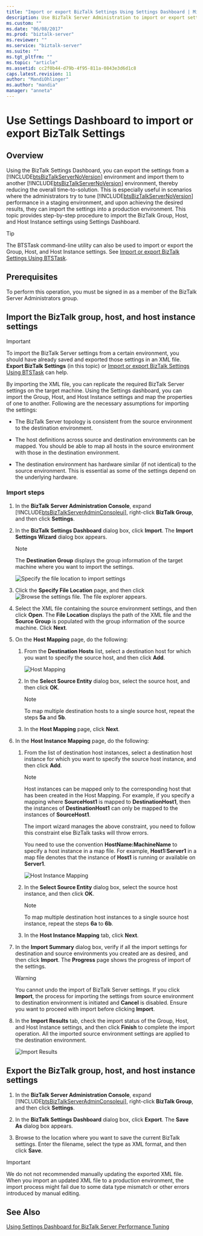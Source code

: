 ```yaml
---
title: "Import or export BizTalk Settings Using Settings Dashboard | Microsoft Docs"
description: Use BizTalk Server Administration to import or export settings between BizTalk Server environments
ms.custom: ""
ms.date: "06/08/2017"
ms.prod: "biztalk-server"
ms.reviewer: ""
ms.service: "biztalk-server"
ms.suite: ""
ms.tgt_pltfrm: ""
ms.topic: "article"
ms.assetid: cc2f0b44-d79b-4f95-811a-0843e3d6d1c8
caps.latest.revision: 11
author: "MandiOhlinger"
ms.author: "mandia"
manager: "anneta"
---
```

# Use Settings Dashboard to import or export BizTalk Settings 

## Overview
Using the BizTalk Settings Dashboard, you can export the settings from a [!INCLUDE[btsBizTalkServerNoVersion](../includes/btsbiztalkservernoversion-md.md)] environment and import them to another [!INCLUDE[btsBizTalkServerNoVersion](../includes/btsbiztalkservernoversion-md.md)] environment, thereby reducing the overall time-to-solution. This is especially useful in scenarios where the administrators try to tune [!INCLUDE[btsBizTalkServerNoVersion](../includes/btsbiztalkservernoversion-md.md)] performance in a staging environment, and upon achieving the desired results, they can import the settings into a production environment. This topic provides step-by-step procedure to import the BizTalk Group, Host, and Host Instance settings using Settings Dashboard.  

> [!TIP]
> The BTSTask command-line utility can also be used to import or export the Group, Host, and Host Instance settings. See [Import or export BizTalk Settings Using BTSTask](how-to-import-biztalk-settings-using-btstask.md).

  
## Prerequisites  
 To perform this operation, you must be signed in as a member of the BizTalk Server Administrators group.  
  
## Import the BizTalk group, host, and host instance settings  

> [!IMPORTANT]
>  To import the BizTalk Server settings from a certain environment, you should have already saved and exported those settings in an XML file. **Export BizTalk Settings** (in this topic) or [Import or export BizTalk Settings Using BTSTask](how-to-import-biztalk-settings-using-btstask.md) can help.
  
 By importing the XML file, you can replicate the required BizTalk Server settings on the target machine. Using the Settings dashboard, you can import the Group, Host, and Host Instance settings and map the properties of one to another. Following are the necessary assumptions for importing the settings:  
  
-   The BizTalk Server topology is consistent from the source environment to the destination environment.  
  
-   The host definitions across source and destination environments can be mapped. You should be able to map all hosts in the source environment with those in the destination environment.  
  
-   The destination environment has hardware similar (if not identical) to the source environment. This is essential as some of the settings depend on the underlying hardware.  

### Import steps
  
1.  In the **BizTalk Server Administration Console**, expand [!INCLUDE[btsBizTalkServerAdminConsoleui](../includes/btsbiztalkserveradminconsoleui-md.md)], right-click **BizTalk Group**, and then click **Settings**.  
  
2.  In the **BizTalk Settings Dashboard** dialog box, click **Import**. The **Import Settings Wizard** dialog box appears.  
  
    > [!NOTE]
    >  The **Destination Group** displays the group information of the target machine where you want to import the settings.  
  
     ![Specify the file location to import settings](../core/media/importsettings-filelocation.jpg "ImportSettings_FileLocation")  
  
3.  Click the **Specify File Location** page, and then click ![Browse the settings file](../core/media/importsettings-filelocationbrowse.gif "ImportSettings_FileLocationBrowse"). The file explorer appears.  
  
4.  Select the XML file containing the source environment settings, and then click **Open**. The **File Location** displays the path of the XML file and the **Source Group** is populated with the group information of the source machine. Click **Next**.  
  
5.  On the **Host Mapping** page, do the following:  
  
    1.  From the **Destination Hosts** list, select a destination host for which you want to specify the source host, and then click **Add**.  
  
         ![Host Mapping](../core/media/importsettings-hostmapping.gif "ImportSettings_HostMapping")  
  
    2.  In the **Select Source Entity** dialog box, select the source host, and then click **OK**.  
  
        > [!NOTE]
        >  To map multiple destination hosts to a single source host, repeat the steps **5a** and **5b**.  
  
    3.  In the **Host Mapping** page, click **Next**.  
  
6.  In the **Host Instance Mapping** page, do the following:  
  
    1.  From the list of destination host instances, select a destination host instance for which you want to specify the source host instance, and then click **Add**.  
  
        > [!NOTE]
        >  Host instances can be mapped only to the corresponding host that has been created in the Host Mapping. For example, if you specify a mapping where **SourceHost1** is mapped to **DestinationHost1**, then the instances of **DestinationHost1** can only be mapped to the instances of **SourceHost1**.  
        >   
        >  The import wizard manages the above constraint, you need to follow this constraint else BizTalk tasks will throw errors.  
        >   
        >  You need to use the convention **HostName:MachineName** to specify a host instance in a map file. For example, **Host1:Server1** in a map file denotes that the instance of **Host1** is running or available on **Server1**.  
  
         ![Host Instance Mapping](../core/media/importsettings-hostinstancemapping.gif "ImportSettings_HostInstanceMapping")  
  
    2.  In the **Select Source Entity** dialog box, select the source host instance, and then click **OK**.  
  
        > [!NOTE]
        >  To map multiple destination host instances to a single source host instance, repeat the steps **6a** to **6b**.  
  
    3.  In the **Host Instance Mapping** tab, click **Next**.  
  
7.  In the **Import Summary** dialog box, verify if all the import settings for destination and source environments you created are as desired, and then click **Import**. The **Progress** page shows the progress of import of the settings.  
  
    > [!WARNING]
    >  You cannot undo the import of BizTalk Server settings. If you click **Import**, the process for importing the settings from source environment to destination environment is initiated and **Cancel** is disabled. Ensure you want to proceed with import before clicking **Import**.  
  
8.  In the **Import Results** tab, check the import status of the Group, Host, and Host Instance settings, and then click **Finish** to complete the import operation. All the imported source environment settings are applied to the destination environment.  
  
     ![Import Results](../core/media/importsettings-importresults.gif "ImportSettings_ImportResults")  

## Export the BizTalk group, host, and host instance settings  

1.  In the **BizTalk Server Administration Console**, expand [!INCLUDE[btsBizTalkServerAdminConsoleui](../includes/btsbiztalkserveradminconsoleui-md.md)], right-click **BizTalk Group**, and then click **Settings**.  
  
2.  In the **BizTalk Settings Dashboard** dialog box, click **Export**. The **Save As** dialog box appears.  
  
3.  Browse to the location where you want to save the current BizTalk settings. Enter the filename, select the type as XML format, and then click **Save**.  

> [!IMPORTANT]
>  We do not not recommended manually updating the exported XML file. When you import an updated XML file to a production environment, the import process might fail due to some data type mismatch or other errors introduced by manual editing.  

## See Also  
 [Using Settings Dashboard for BizTalk Server Performance Tuning](../core/using-settings-dashboard-for-biztalk-server-performance-tuning.md)